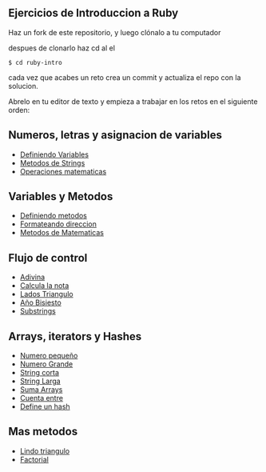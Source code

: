 ## Ejercicios de Introduccion a Ruby

Haz un fork de este repositorio, y luego clónalo a tu computador

despues de clonarlo haz cd al el

```shell
$ cd ruby-intro
```

cada vez que acabes un reto crea un commit y actualiza el repo con la solucion.

Abrelo en tu editor de texto y empieza a trabajar en los retos en el siguiente orden:

## Numeros, letras y asignacion de variables
- [Definiendo Variables](./challenges/ruby/1-defining-variables)
- [Metodos de Strings](./challenges/ruby/2-simple-string-methods)
- [Operaciones matematicas](./challenges/ruby/3-local-variables)

## Variables y Metodos
- [Definiendo metodos](./challenges/ruby/4-defining-method)
- [Formateando direccion](./challenges/ruby/5-format-address)
- [Metodos de Matematicas](./challenges/ruby/6-math-methods)

## Flujo de control
- [Adivina](./challenges/ruby/7-good-guess)
- [Calcula la nota](./challenges/ruby/8-calculate-grade)
- [Lados Triangulo](./challenges/ruby/9-triangle-side)
- [Año Bisiesto](./challenges/ruby/10-leap-years)
- [Substrings](./challenges/ruby/11-simple-substrings)

## Arrays, iterators y Hashes
- [Numero pequeño](./challenges/ruby/12-smallest-integer)
- [Numero Grande](./challenges/ruby/13-largest-integer)
- [String corta](./challenges/ruby/14-shortest-string)
- [String Larga](./challenges/ruby/15-longest-string)
- [Suma Arrays](./challenges/ruby/16-concatenate-arrays)
- [Cuenta entre](./challenges/ruby/17-count-between)
- [Define un hash](./challenges/ruby/18-define-hash)

## Mas metodos
- [Lindo triangulo](./challenges/ruby/19-pretty-triangle)
- [Factorial](./challenges/ruby/20-factorial)
